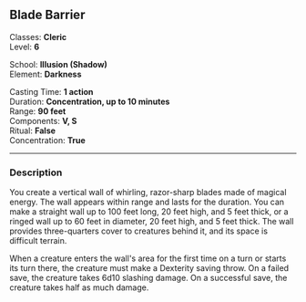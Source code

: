## Blade Barrier

Classes: **Cleric**  
Level: **6**  

School: **Illusion (Shadow)**  
Element: **Darkness**  

Casting Time: **1 action**  
Duration: **Concentration, up to 10 minutes**  
Range: **90 feet**  
Components: **V, S**  
Ritual: **False**  
Concentration: **True**  

------

### Description

You create a vertical wall of whirling, razor-sharp blades made of magical energy. The wall appears within range and lasts for the duration. You can make a straight wall up to 100 feet long, 20 feet high, and 5 feet thick, or a ringed wall up to 60 feet in diameter, 20 feet high, and 5 feet thick. The wall provides three-quarters cover to creatures behind it, and its space is difficult terrain.

When a creature enters the wall's area for the first time on a turn or starts its turn there, the creature must make a Dexterity saving throw. On a failed save, the creature takes 6d10 slashing damage. On a successful save, the creature takes half as much damage.